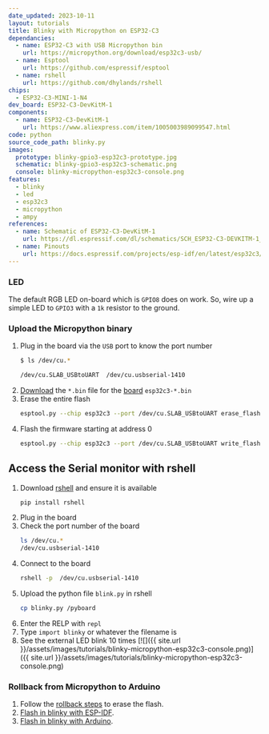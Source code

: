 ```yaml
---
date_updated: 2023-10-11
layout: tutorials
title: Blinky with Micropython on ESP32-C3
dependancies:
  - name: ESP32-C3 with USB Micropython bin
    url: https://micropython.org/download/esp32c3-usb/
  - name: Esptool
    url: https://github.com/espressif/esptool
  - name: rshell
    url: https://github.com/dhylands/rshell
chips:
  - ESP32-C3-MINI-1-N4
dev_board: ESP32-C3-DevKitM-1
components:
  - name: ESP32-C3-DevKitM-1
    url: https://www.aliexpress.com/item/1005003989099547.html
code: python
source_code_path: blinky.py
images:
  prototype: blinky-gpio3-esp32c3-prototype.jpg
  schematic: blinky-gpio3-esp32c3-schematic.png
  console: blinky-micropython-esp32c3-console.png
features:
  - blinky
  - led
  - esp32c3
  - micropython
  - ampy
references:
  - name: Schematic of ESP32-C3-DevKitM-1
    url: https://dl.espressif.com/dl/schematics/SCH_ESP32-C3-DEVKITM-1_V1_20200915A.pdf
  - name: Pinouts
    url: https://docs.espressif.com/projects/esp-idf/en/latest/esp32c3/hw-reference/esp32c3/user-guide-devkitm-1.html#pin-layout
---
```


### LED

The default RGB LED on-board which is `GPIO8` does on work. So, wire up a simple LED to `GPIO3` with a `1k` resistor to the ground.

### Upload the Micropython binary

1. Plug in the board via the `USB` port to know the port number
    ```sh
    $ ls /dev/cu.*

    /dev/cu.SLAB_USBtoUART  /dev/cu.usbserial-1410
    ```
1. [Download](https://micropython.org/download/) the `*.bin` file for the [board](https://micropython.org/download/esp32c3/) `esp32c3-*.bin`
1. Erase the entire flash
    ```sh
    esptool.py --chip esp32c3 --port /dev/cu.SLAB_USBtoUART erase_flash
    ```
1. Flash the firmware starting at address 0
    ```sh
    esptool.py --chip esp32c3 --port /dev/cu.SLAB_USBtoUART write_flash -z 0 _tutorials/code/blinky-micropython-esp32c3/esp32c3-*.bin
    ```

## Access the Serial monitor with rshell

1. Download [rshell](https://github.com/dhylands/rshell) and ensure it is available
    ```sh
    pip install rshell
    ```
1. Plug in the board
1. Check the port number of the board
    ```sh
    ls /dev/cu.*
    /dev/cu.usbserial-1410
    ```
1. Connect to the board
    ```sh
    rshell -p  /dev/cu.usbserial-1410
    ```
1. Upload the python file `blink.py` in rshell
    ```sh
    cp blinky.py /pyboard
    ```
1. Enter the RELP with `repl`
1. Type `import blinky` or whatever the filename is
1. See the external LED blink 10 times
    [![]({{ site.url }}/assets/images/tutorials/blinky-micropython-esp32c3-console.png)]({{ site.url }}/assets/images/tutorials/blinky-micropython-esp32c3-console.png)

### Rollback from Micropython to Arduino

1. Follow the [rollback steps](./rollback-esp32c3) to erase the flash.
1. [Flash in blinky with ESP-IDF](./blinky-esp-idf-esp32c3).
1. [Flash in blinky with Arduino](./blinky-arduino-esp32c3).
